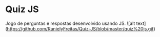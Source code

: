 # Quiz JS
Jogo de perguntas e respostas desenvolvido usando JS. 
![alt text] (https://github.com/RanielyFreitas/Quiz-JS/blob/master/quiz%20js.gif)
